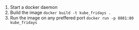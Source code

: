 1. Start a docker daemon
2. Build the image `docker build -t kube_fridays .  `
3. Run the image on any preffered port `docker run -p 8081:80 kube_fridays`
